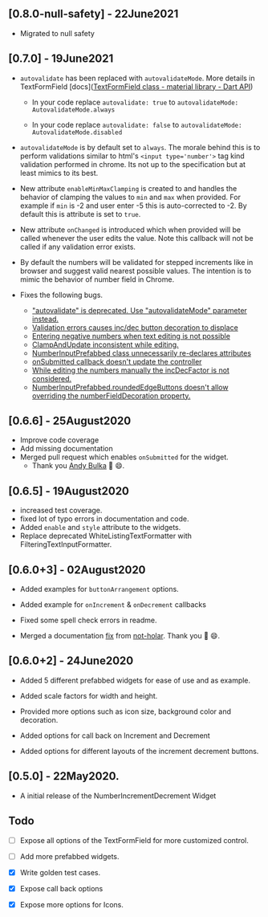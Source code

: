 ## [0.8.0-null-safety] - 22June2021
* Migrated to null safety

## [0.7.0] - 19June2021

* `autovalidate` has been replaced with `autovalidateMode`.  More details in TextFormField [docs]([TextFormField class - material library - Dart API](https://api.flutter.dev/flutter/material/TextFormField-class.html))
   
   * In your code replace `autovalidate: true` to `autovalidateMode: AutovalidateMode.always` 
   
   * In your code replace `autovalidate: false` to `autovalidateMode: AutovalidateMode.disabled`

* `autovalidateMode` is by default set to `always`. The morale behind this is to perform validations similar to html's `<input type='number'>` tag kind validation performed in chrome. Its not up to the specification but at least mimics to its best.

* New attribute `enableMinMaxClamping` is created to and handles the behavior of clamping the values to `min` and `max` when provided.  For example if `min` is -2 and user enter -5 this is auto-corrected to -2. By default this is attribute is set to `true`.

* New attribute `onChanged` is introduced which when provided will be called whenever the user edits the value. Note this callback will not be called if any validation error exists.

* By default the numbers will be validated for stepped increments like in browser and suggest valid nearest possible values. The intention is to mimic the behavior of number field in Chrome.

* Fixes the following bugs.
   - ["autovalidate" is deprecated. Use "autovalidateMode" parameter instead.](https://github.com/Abhilash-Chandran/number_inc_dec/issues/31)
   - [Validation errors causes inc/dec button decoration to displace](https://github.com/Abhilash-Chandran/number_inc_dec/issues/29)
   - [Entering negative numbers when text editing is not possible](https://github.com/Abhilash-Chandran/number_inc_dec/issues/27)
   - [ClampAndUpdate inconsistent while editing.](https://github.com/Abhilash-Chandran/number_inc_dec/issues/26)
   - [NumberInputPrefabbed class unnecessarily re-declares attributes](https://github.com/Abhilash-Chandran/number_inc_dec/issues/25)
   - [onSubmitted callback doesn't update the controller](https://github.com/Abhilash-Chandran/number_inc_dec/issues/24)
   - [While editing the numbers manually the incDecFactor is not considered.](https://github.com/Abhilash-Chandran/number_inc_dec/issues/23)
   - [NumberInputPrefabbed.roundedEdgeButtons doesn't allow overriding the numberFieldDecoration property.](https://github.com/Abhilash-Chandran/number_inc_dec/issues/34)

## [0.6.6] - 25August2020
* Improve code coverage
* Add missing documentation
* Merged pull request which enables `onSubmitted` for the widget.
     * Thank you [Andy Bulka](https://github.com/abulka) 🥇 😄.
## [0.6.5] - 19August2020

* increased test coverage.
* fixed lot of typo errors in documentation and code.
* Added `enable` and `style` attribute to the widgets.
* Replace deprecated WhiteListingTextFormatter with FilteringTextInputFormatter.

## [0.6.0+3] - 02August2020

* Added examples for `buttonArrangement` options.

* Added example for `onIncrement` & `onDecrement` callbacks

* Fixed some spell check errors in readme.

* Merged a documentation [fix](https://github.com/Abhilash-Chandran/number_inc_dec/pull/2) from [not-holar](https://github.com/not-holar). Thank you 🥇 😄.

## [0.6.0+2] - 24June2020

* Added 5 different prefabbed widgets for ease of use and  as example.

* Added scale factors for width and height.

* Provided more options such as icon size, background color and decoration.

* Added options for call back on Increment and Decrement

* Added options for different layouts of the increment decrement buttons.

## [0.5.0] - 22May2020.

- A initial release of the NumberIncrementDecrement Widget


## Todo

- [ ] Expose all options of the TextFormField for more customized control.

- [ ] Add more prefabbed widgets.

- [x] Write golden test cases.

- [x] Expose call back options

- [x] Expose more options for Icons.
